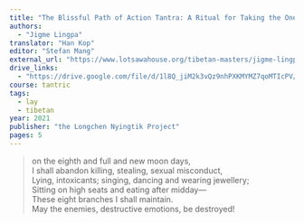 ```yaml
---
title: "The Blissful Path of Action Tantra: A Ritual for Taking the One-Day Vows of a Lay Practitioner"
authors:
  - "Jigme Lingpa" 
translator: "Han Kop"
editor: "Stefan Mang"
external_url: "https://www.lotsawahouse.org/tibetan-masters/jigme-lingpa/one-day-vows"
drive_links:
  - "https://drive.google.com/file/d/1l8Q_jiM2k3vQz9nhPXKMYMZ7qoMTIcPV/view?usp=drivesdk"
course: tantric
tags:
  - lay
  - tibetan
year: 2021
publisher: "the Longchen Nyingtik Project"
pages: 5
---
```


> on the eighth and full and new moon days,  
> I shall abandon killing, stealing, sexual misconduct,  
> Lying, intoxicants; singing, dancing and wearing jewellery;  
> Sitting on high seats and eating after midday—  
> These eight branches I shall maintain.  
> May the enemies, destructive emotions, be destroyed!

